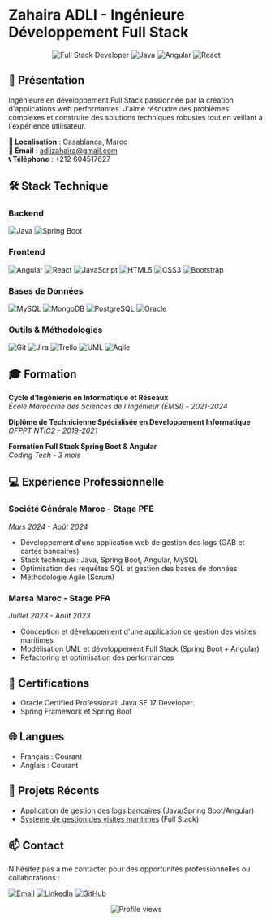 # Zahaira ADLI - Ingénieure Développement Full Stack

<div align="center">
  <img src="https://img.shields.io/badge/Full%20Stack-Developer-6DB33F?style=for-the-badge" alt="Full Stack Developer">
  <img src="https://img.shields.io/badge/Java-Expert-ED8B00?style=for-the-badge&logo=java" alt="Java">
  <img src="https://img.shields.io/badge/Angular-DD0031?style=for-the-badge&logo=angular" alt="Angular">
  <img src="https://img.shields.io/badge/React-61DAFB?style=for-the-badge&logo=react&logoColor=black" alt="React">
</div>

## 👋 Présentation

Ingénieure en développement Full Stack passionnée par la création d'applications web performantes. J'aime résoudre des problèmes complexes et construire des solutions techniques robustes tout en veillant à l'expérience utilisateur.

**📍 Localisation** : Casablanca, Maroc  
**📧 Email** : [adlizahaira@gmail.com](mailto:adlizahaira@gmail.com)  
**📞 Téléphone** : +212 604517627  

## 🛠️ Stack Technique

### Backend
![Java](https://img.shields.io/badge/Java-ED8B00?style=flat&logo=openjdk&logoColor=white)
![Spring Boot](https://img.shields.io/badge/Spring_Boot-6DB33F?style=flat&logo=spring&logoColor=white)

### Frontend
![Angular](https://img.shields.io/badge/Angular-DD0031?style=flat&logo=angular&logoColor=white)
![React](https://img.shields.io/badge/React-61DAFB?style=flat&logo=react&logoColor=black)
![JavaScript](https://img.shields.io/badge/JavaScript-F7DF1E?style=flat&logo=javascript&logoColor=black)
![HTML5](https://img.shields.io/badge/HTML5-E34F26?style=flat&logo=html5&logoColor=white)
![CSS3](https://img.shields.io/badge/CSS3-1572B6?style=flat&logo=css3&logoColor=white)
![Bootstrap](https://img.shields.io/badge/Bootstrap-7952B3?style=flat&logo=bootstrap&logoColor=white)

### Bases de Données
![MySQL](https://img.shields.io/badge/MySQL-4479A1?style=flat&logo=mysql&logoColor=white)
![MongoDB](https://img.shields.io/badge/MongoDB-47A248?style=flat&logo=mongodb&logoColor=white)
![PostgreSQL](https://img.shields.io/badge/PostgreSQL-4169E1?style=flat&logo=postgresql&logoColor=white)
![Oracle](https://img.shields.io/badge/Oracle-F80000?style=flat&logo=oracle&logoColor=white)

### Outils & Méthodologies
![Git](https://img.shields.io/badge/Git-F05032?style=flat&logo=git&logoColor=white)
![Jira](https://img.shields.io/badge/Jira-0052CC?style=flat&logo=jira&logoColor=white)
![Trello](https://img.shields.io/badge/Trello-0052CC?style=flat&logo=trello&logoColor=white)
![UML](https://img.shields.io/badge/UML-FF6F00?style=flat)
![Agile](https://img.shields.io/badge/Agile-009688?style=flat&logo=agile&logoColor=white)

## 🎓 Formation

**Cycle d'Ingénierie en Informatique et Réseaux**  
*École Marocaine des Sciences de l'Ingénieur (EMSI) - 2021-2024*

**Diplôme de Technicienne Spécialisée en Développement Informatique**  
*OFPPT NTIC2 - 2019-2021*

**Formation Full Stack Spring Boot & Angular**  
*Coding Tech - 3 mois*

## 💻 Expérience Professionnelle

### Société Générale Maroc - Stage PFE
*Mars 2024 - Août 2024*  
- Développement d'une application web de gestion des logs (GAB et cartes bancaires)
- Stack technique : Java, Spring Boot, Angular, MySQL
- Optimisation des requêtes SQL et gestion des bases de données
- Méthodologie Agile (Scrum)

### Marsa Maroc - Stage PFA
*Juillet 2023 - Août 2023*  
- Conception et développement d'une application de gestion des visites maritimes
- Modélisation UML et développement Full Stack (Spring Boot + Angular)
- Refactoring et optimisation des performances

## 📜 Certifications
- Oracle Certified Professional: Java SE 17 Developer
- Spring Framework et Spring Boot

## 🌐 Langues
- Français : Courant
- Anglais : Courant

## 📌 Projets Récents
- [Application de gestion des logs bancaires](https://github.com/Zahaira-Adli/projet-societe-generale) (Java/Spring Boot/Angular)
- [Système de gestion des visites maritimes](https://github.com/Zahaira-Adli/projet-marsa-maroc) (Full Stack)

## 📫 Contact
N'hésitez pas à me contacter pour des opportunités professionnelles ou collaborations :

[![Email](https://img.shields.io/badge/Email-adlizahaira@gmail.com-D14836?style=flat&logo=gmail&logoColor=white)](mailto:adlizahaira@gmail.com)
[![LinkedIn](https://img.shields.io/badge/LinkedIn-Zahaira_ADLI-0077B5?style=flat&logo=linkedin&logoColor=white)](https://linkedin.com/in/zahaira-adli)
[![GitHub](https://img.shields.io/badge/GitHub-Zahaira_Adli-181717?style=flat&logo=github&logoColor=white)](https://github.com/Zahaira-Adli)

<div align="center">
  <img src="https://komarev.com/ghpvc/?username=Zahaira-Adli&label=Profile%20Views&color=blueviolet" alt="Profile views">
</div>

